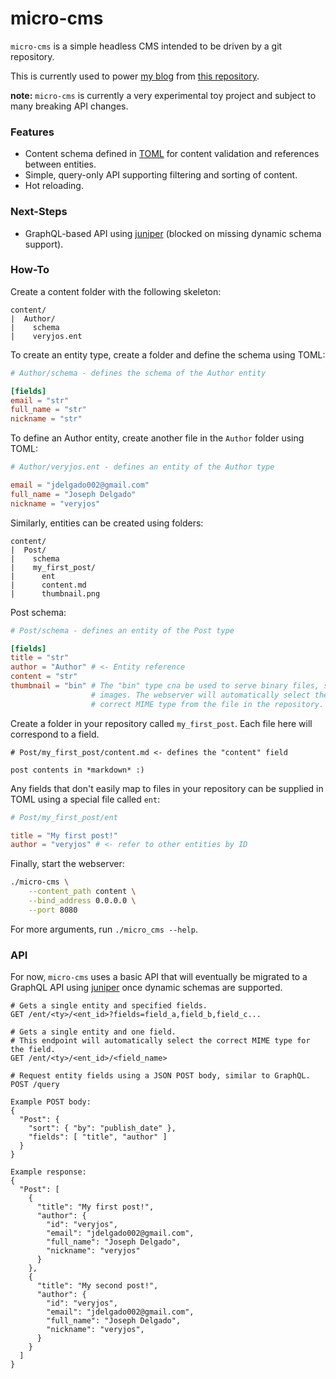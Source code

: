 # micro-cms

`micro-cms` is a simple headless CMS intended to be driven by a git repository.

This is currently used to power [my blog](https://blog.josbox.dev/) from [this repository](https://github.com/veryjos/blog-content).

**note:** `micro-cms` is currently a very experimental toy project and subject to many breaking API changes.

### Features
 - Content schema defined in [TOML](https://github.com/toml-lang/toml) for content validation and references between entities. 
 - Simple, query-only API supporting filtering and sorting of content.
 - Hot reloading.

### Next-Steps
 - GraphQL-based API using [juniper](https://github.com/graphql-rust/juniper) (blocked on missing dynamic schema support).
 
### How-To

Create a content folder with the following skeleton:

```
content/
|  Author/
|    schema
|    veryjos.ent
```

To create an entity type, create a folder and define the schema using TOML:

```toml
# Author/schema - defines the schema of the Author entity

[fields]
email = "str"
full_name = "str"
nickname = "str"
```

To define an Author entity, create another file in the `Author` folder using TOML:

```toml
# Author/veryjos.ent - defines an entity of the Author type

email = "jdelgado002@gmail.com"
full_name = "Joseph Delgado"
nickname = "veryjos"
```

Similarly, entities can be created using folders:

```
content/
|  Post/
|    schema
|    my_first_post/
|      ent
|      content.md
|      thumbnail.png
```

Post schema:

```toml
# Post/schema - defines an entity of the Post type

[fields]
title = "str"
author = "Author" # <- Entity reference
content = "str"
thumbnail = "bin" # The "bin" type cna be used to serve binary files, such as
                  # images. The webserver will automatically select the
                  # correct MIME type from the file in the repository.
```

Create a folder in your repository called `my_first_post`. Each file here will correspond to a field.

```
# Post/my_first_post/content.md <- defines the "content" field

post contents in *markdown* :)
```

Any fields that don't easily map to files in your repository can be supplied in TOML using a special file called `ent`:

```toml
# Post/my_first_post/ent

title = "My first post!"
author = "veryjos" # <- refer to other entities by ID
```

Finally, start the webserver:

```bash
./micro-cms \
    --content_path content \
    --bind_address 0.0.0.0 \
    --port 8080
 ```

For more arguments, run `./micro_cms --help`.

### API

For now, `micro-cms` uses a basic API that will eventually be migrated to a GraphQL API using [juniper](https://github.com/graphql-rust/juniper) once dynamic schemas are supported.

```
# Gets a single entity and specified fields.
GET /ent/<ty>/<ent_id>?fields=field_a,field_b,field_c...

# Gets a single entity and one field.
# This endpoint will automatically select the correct MIME type for the field.
GET /ent/<ty>/<ent_id>/<field_name>

# Request entity fields using a JSON POST body, similar to GraphQL.
POST /query

Example POST body:
{
  "Post": {
    "sort": { "by": "publish_date" },
    "fields": [ "title", "author" ]
  }
}

Example response:
{
  "Post": [
    {
      "title": "My first post!",
      "author": {
        "id": "veryjos",
        "email": "jdelgado002@gmail.com",
        "full_name": "Joseph Delgado",
        "nickname": "veryjos"
      }
    },
    {
      "title": "My second post!",
      "author": {
        "id": "veryjos",
        "email": "jdelgado002@gmail.com",
        "full_name": "Joseph Delgado",
        "nickname": "veryjos",
      }
    }
  ]
}
